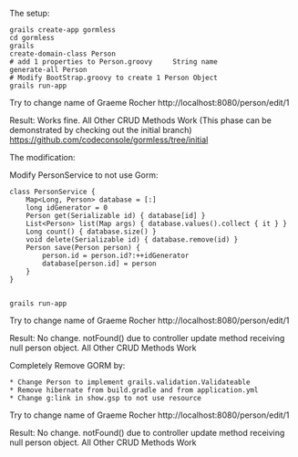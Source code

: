 The setup:

	grails create-app gormless
	cd gormless
	grails
	create-domain-class Person
	# add 1 properties to Person.groovy     String name
	generate-all Person 
	# Modify BootStrap.groovy to create 1 Person Object
	grails run-app

Try to change name of Graeme Rocher
http://localhost:8080/person/edit/1

Result: Works fine.
All Other CRUD Methods Work
(This phase can be demonstrated by checking out the initial branch)
https://github.com/codeconsole/gormless/tree/initial

The modification:

Modify PersonService to not use Gorm:

	class PersonService {
		Map<Long, Person> database = [:]
		long idGenerator = 0
		Person get(Serializable id) { database[id] }	
		List<Person> list(Map args) { database.values().collect { it } }
		Long count() { database.size() }
		void delete(Serializable id) { database.remove(id) }
		Person save(Person person) {
			person.id = person.id?:++idGenerator
			database[person.id] = person
		}
	}


	grails run-app

Try to change name of Graeme Rocher
http://localhost:8080/person/edit/1

Result: No change. notFound() due to controller update method receiving null person object.
All Other CRUD Methods Work

Completely Remove GORM by:

	* Change Person to implement grails.validation.Validateable
	* Remove hibernate from build.gradle and from application.yml
	* Change g:link in show.gsp to not use resource

Try to change name of Graeme Rocher
http://localhost:8080/person/edit/1

Result: No change. notFound() due to controller update method receiving null person object.
All Other CRUD Methods Work
